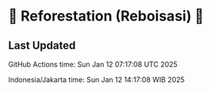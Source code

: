 
# 🌳 Reforestation (Reboisasi) 🌲

## Last Updated

GitHub Actions time: Sun Jan 12 07:17:08 UTC 2025

Indonesia/Jakarta time: Sun Jan 12 14:17:08 WIB 2025
